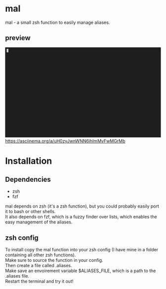 # mal
mal - a small zsh function to easily manage aliases.

## preview
![](https://github.com/MLFlexer/mal/blob/main/preview.gif)
https://asciinema.org/a/uH0zyJwnWNN6ihImMvFwMGrMb

# Installation
## Dependencies
* zsh
* fzf
  
mal depends on zsh (it's a zsh function), but you could probably easily port it to bash or other shells.  
It also depends on fzf, which is a fuzzy finder over lists, which enables the easy management of the aliases.

## zsh config
To install copy the mal function into your zsh config (I have mine in a folder containing all other zsh functions).  
Make sure to source the function in your config.  
Then create a file called .aliases.  
Make save an envoirement variable $ALIASES_FILE, which is a path to the .aliases file.  
Restart the terminal and try it out!
